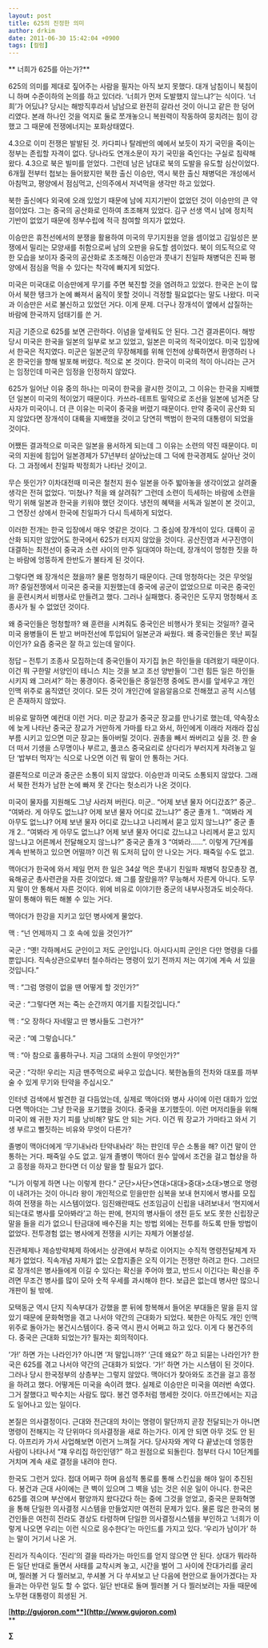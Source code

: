 ```yaml
---
layout: post
title: 625의 진정한 의미
author: drkim
date: 2011-06-30 15:42:04 +0900
tags: [컬럼]
---
```

 
  ** 너희가 625를 아는가?** 

 625의 의미를 제대로 짚어주는 사람을 필자는 아직 보지 못했다. 대개 남침이니 북침이니 하며 수준이하의 논의를 하고 있더라. ‘너희가 먼저 도발했지 않느냐?’는 식이다. ‘너희’가 어딨냐? 당시는 해방직후라서 남남으로 완전히 갈라선 것이 아니고 같은 한 덩어리였다. 본래 하나인 것을 억지로 둘로 쪼개놓으니 복원력이 작동하여 뭉치려는 힘이 강했고 그 때문에 전쟁에너지는 포화상태였다. 

 4.3으로 이미 전쟁은 발발된 것. 카다피나 탈레반의 예에서 보듯이 자기 국민을 죽이는 정부는 존립할 자격이 없다. 당나라도 연개소문이 자기 국민을 죽인다는 구실로 침략해 왔다. 4.3으로 북은 빌미를 얻었다. 그런데 남은 남대로 북의 도발을 유도할 심산이었다. 6개월 전부터 첩보는 들어왔지만 북한 출신 이승만, 역시 북한 출신 채병덕은 개성에서 아침먹고, 평양에서 점심먹고, 신의주에서 저녁먹을 생각만 하고 있었다. 

 북한 출신에다 외국에 오래 있었기 때문에 남에 지지기반이 없었던 것이 이승만의 큰 약점이었다. 그는 중국의 공산화로 인하여 초조해져 있었다. 김구 선생 역시 남에 정치적 기반이 없었기 때문에 정부수립에 적극 참여할 의지가 없었다. 

 이승만은 휴전선에서의 분쟁을 활용하여 미국의 무기지원을 얻을 셈이었고 김일성은 분쟁에서 밀리는 모양새를 취함으로써 남의 오판을 유도할 셈이었다. 북이 의도적으로 약한 모습을 보이자 중국의 공산화로 초조해진 이승만과 풋내기 친일파 채병덕은 진짜 평양에서 점심을 먹을 수 있다는 착각에 빠지게 되었다. 

 미국은 미국대로 이승만에게 무기를 주면 북진할 것을 염려하고 있었다. 한국은 논이 많아서 북한 탱크가 논에 빠져서 움직이 못할 것이니 걱정할 필요없다는 말도 나왔다. 미국과 이승만은 서로 불신하고 있었던 거다. 이게 문제. 더구나 장개석이 옆에서 삽질하는 바람에 한국까지 덤태기를 쓴 거.

 지금 기준으로 625를 보면 곤란하다. 이념을 앞세워도 안 된다. 그건 결과론이다. 해방당시 미국은 한국을 일본의 일부로 보고 있었고, 일본은 미국의 적국이었다. 미국 입장에서 한국은 적지였다. 미군은 일본군의 무장해제를 위해 인천에 상륙하면서 환영하러 나온 한국인을 향해 발포해 버렸다. 적으로 본 것이다. 한국이 미국의 적이 아니라는 근거는 임정인데 미국은 임정을 인정하지 않았다. 

 625가 일어난 이유 중의 하나는 미국이 한국을 괄시한 것이고, 그 이유는 한국을 지배했던 일본이 미국의 적이었기 때문이다. 카쓰라-테프트 밀약으로 조선을 일본에 넘겨준 당사자가 미국이니. 더 큰 이유는 미국이 중국을 버렸기 때문이다. 만약 중국이 공산화 되지 않았다면 장개석이 대륙을 지배했을 것이고 당연히 백범이 한국의 대통령이 되었을 것이다. 

 어쨌든 결과적으로 미국은 일본을 용서하게 되는데 그 이유는 소련의 약진 때문이다. 미국의 지원에 힘입어 일본경제가 57년부터 살아났는데 그 덕에 한국경제도 살아난 것이다. 그 과정에서 친일파 박정희가 나타난 것이고. 

 무슨 뜻인가? 이차대전때 미국은 철천지 원수 일본을 아주 밟아놓을 생각이었고 살려줄 생각은 전혀 없었다. ‘미쳤나? 적을 왜 살려줘?’ 그런데 소련이 득세하는 바람에 소련을 막기 위해 일본과 한국을 키워야 했던 것이다. 냉전의 혜택을 서독과 일본이 본 것이고, 그 연장선 상에서 한국에 친일파가 다시 득세하게 되었다. 

 이러한 전개는 한국 입장에서 매우 엿같은 것이다. 그 중심에 장개석이 있다. 대륙이 공산화 되지만 않았어도 한국에서 625가 터지지 않았을 것이다. 공산진영과 서구진영이 대결하는 최전선이 중국과 소련 사이의 만주 일대여야 하는데, 장개석이 멍청한 짓을 하는 바람에 엉뚱하게 한반도가 불타게 된 것이다. 

 그렇다면 왜 장개석은 졌을까? 물론 멍청하기 때문이다. 근데 멍청하다는 것은 무엇일까? 중일전쟁에서 미국은 중국을 지원했는데 중국에 공군이 없었으므로 미국은 중국인을 훈련시켜서 비행사로 만들려고 했다. 그러나 실패했다. 중국인은 도무지 멍청해서 조종사가 될 수 없었던 것이다. 

 왜 중국인들은 멍청할까? 왜 훈련을 시켜줘도 중국인은 비행사가 못되는 것일까? 결국 미국 용병들이 돈 받고 버마전선에 투입되어 일본군과 싸웠다. 왜 중국인들은 못난 찌질이인가? 요즘 중국은 잘 하고 있는데 말이다. 

 정답 – 전투기 조종사 모집하는데 중국인들이 자기집 늙은 하인들을 데려왔기 때문이다. 이건 뭐 구한말 서양인이 테니스 치는 것을 보고 조선 양반들이 ‘그런 힘든 일은 하인들 시키지 왜 그러셔?’ 하는 풍경이다. 중국인들은 중일전쟁 중에도 꽌시를 앞세우고 개인 인맥 위주로 움직였던 것이다. 모든 것이 개인간에 알음알음으로 전해졌고 공적 시스템은 존재하지 않았다. 

비유로 말하면 예컨대 이런 거다. 미군 장교가 중국군 장교를 만나기로 했는데, 약속장소에 늦게 나타난 중국군 장교가 거만하게 가마를 타고 와서, 하인에게 이래라 저래라 잡심부름 시키고 있으면 미군 장교는 돌아버릴 것이다. 권총을 빼서 쏴버리고 싶을 것. 한 술 더 떠서 기생을 스무명이나 부르고, 풀코스 중국요리로 상다리가 부러지게 차려놓고 일단 ‘밥부터 먹자’는 식으로 나오면 이건 뭐 말이 안 통하는 거다. 

 결론적으로 미군과 중군은 소통이 되지 않았다. 이승만과 미국도 소통되지 않았다. 그래서 북한 전차가 남한 논에 빠져 못 간다는 헛소리가 나온 것이다. 

 미국이 물자를 지원해도 그냥 사라져 버린다. 미군.. “어제 보낸 물자 어디갔죠?” 중군.. “여봐라. 게 아무도 없느냐? 어제 보낸 물자 어디로 갔느냐?” 중군 졸개 1.. “여봐라 게 아무도 없느냐? 어제 보낸 물자 어디로 갔느냐고 나리께서 묻고 있지 않느냐?” 중군 졸개 2.. “여봐라 게 아무도 없느냐? 어제 보낸 물자 어디로 갔느냐고 나리께서 묻고 있지 않느냐고 어른께서 전달해오지 않느냐?” 중국군 졸개 3 “여봐라......”. 이렇게 7단계를 계속 반복하고 있으면 어떨까? 이건 뭐 도저히 답이 안 나오는 거다. 패죽일 수도 없고. 

 맥아더가 한국에 와서 제일 먼저 한 일은 34살 먹은 풋내기 친일파 채병덕 참모총장 겸, 육해공군 총사련관을 자른 것이었다. 왜 그를 잘랐을까? 무능해서 자른게 아니다. 도무지 말이 안 통해서 자른 것이다. 위에 비유로 이야기한 중군의 내부사정과도 비슷하다. 말이 통해야 뭐든 해볼 수 있는 거다. 

 맥아더가 한강을 지키고 있던 병사에게 물었다. 

 맥 : “넌 언제까지 그 호 속에 있을 것인가?”


  
국군 : “옛! 각하께서도 군인이고 저도 군인입니다. 아시다시피 군인은 다만 명령을 다를 뿐입니다. 직속상관으로부터 철수하라는 명령이 있기 전까지 저는 여기에 계속 서 있을 것입니다.”
  
맥 : “그럼 명령이 없을 땐 어떻게 할 것인가?”
  
국군 : “그렇다면 저는 죽는 순간까지 여기를 지킬것입니다.”
  
맥 : “오 장하다 자네말고 딴 병사들도 그런가?”
  
국군 : “예 그렇습니다.”
  
맥 : “아 참으로 훌륭하구나. 지금 그대의 소원이 무엇인가?”
  
국군 : “각하! 우리는 지금 맨주먹으로 싸우고 있습니다. 북한놈들의 전차와 대포를 까부술 수 있게 무기와 탄약을 주십시오.” 

인터넷 검색에서 발견한 걸 다듬었는데, 실제로 맥아더와 병사 사이에 이런 대화가 있었다면 맥아더는 그냥 한국을 포기했을 것이다. 중국을 포기했듯이. 이런 머저리들을 위해 미국이 왜 귀한 자기 피를 낭비해? 말도 안 되는 거다. 이건 뭐 장교가 가마타고 와서 기생 부르고 뻘짓하는 비유와 무엇이 다른가? 

 졸병이 맥아더에게 ‘무기내놔라 탄약내놔라’ 하는 판인데 무슨 소통을 해? 이건 말이 안 통하는 거다. 패죽일 수도 없고. 일개 졸병이 맥아더 원수 앞에서 조건을 걸고 협상을 하고 흥정을 하자고 한다면 더 이상 말을 할 필요가 없다. 

 “니가 이렇게 하면 나는 이렇게 한다.” 군단>사단>연대>대대>중대>소대>병으로 명령이 내려가는 것이 아니라 왕이 개인적으로 믿을만한 심복을 보내 현지에서 병사를 모집하여 전쟁을 하는 시스템이었다. 임진왜란때도 선조임금이 신립을 내려보내서 ‘현지에서 되는대로 병사를 모아봐라’고 하는 판에, 현지의 병사들이 생전 듣도 보도 못한 신립장군 말을 들을 리가 없으니 탄금대에 배수진을 치는 방법 외에는 전투를 하도록 만들 방법이 없었다. 전투경험 없는 병사에게 전쟁을 시키는 자체가 어불성설. 

 진관체제나 제승방략체제 하에서는 상관에서 부하로 이어지는 수직적 명령전달체계 자체가 없었다. 직속개념 자체가 없는 오합지졸은 오직 이기는 전쟁만 하려고 한다. 그러므로 장개석은 병사들에게 이길 수 있다는 확신을 주어야 했고, 반드시 이긴다는 확신을 주려면 무조건 병사를 많이 모아 숫적 우세를 과시해야 한다. 보급은 없는데 병사만 많으니 개판이 될 밖에. 

 모택동군 역시 단지 직속부대가 강했을 뿐 뒤에 항복해서 들어온 부대들은 말을 듣지 않았기 때문에 문화혁명을 겪고 나서야 약간의 근대화가 되었다. 북한은 아직도 개인 인맥 위주로 돌아가는 봉건시스템이다. 중국 역시 꽌시 어쩌고 하고 있다. 이게 다 봉건주의다. 중국은 근대화 되었는가? 필자는 회의적이다. 

 ‘가!’ 하면 가는 나라인가? 아니면 ‘저 말입니까?’ ‘근데 왜요?’ 하고 되묻는 나라인가? 한국은 625를 겪고 나서야 약간의 근대화가 되었다. ‘가!’ 하면 가는 시스템이 된 것이다. 그러나 당시 한국정부의 상층부는 그렇지 않았다. 맥아더가 찾아와도 조건을 걸고 흥정을 하려고 했다. 어떻게든 미국을 속이려 했다. 실제로 이승만은 미국을 여러번 속였다. 그거 잘했다고 박수치는 사람도 많다. 봉건 영주처럼 행세한 것이다. 아프간에서는 지금도 일어나고 있는 일이다.

 본질은 의사결정이다. 근대와 전근대의 차이는 명령이 말단까지 곧장 전달되는가 아니면 명령이 전해지는 각 단위마다 의사결정을 새로 하는가다. 이게 안 되면 아무 것도 안 된다. 아프리카 가서 사업해보면 이런거 느껴질 거다. 당사자와 계약 다 끝냈는데 엉뚱한 사람이 나타나서 “쟤 우리집 하인인뎅?” 하고 원점으로 되돌린다. 첨부터 다시 10단계를 거치며 계속 새로 결정을 내려야 한다. 

 한국도 그런거 있다. 접대 어쩌구 하며 음성적 통로를 통해 스킨십을 해야 일이 추진된다. 봉건과 근대 사이에는 큰 벽이 있으며 그 벽을 넘는 것은 쉬운 일이 아니다. 한국은 625를 겪으며 부산에서 평양까지 왔다갔다 하는 중에 그것을 얻었고, 중국은 문화혁명을 통해 단일한 의사결정 시스템을 만들었지만 여전히 문제가 있다. 물론 많은 한국의 봉건인들은 여전히 전라도 경상도 타령하며 단일한 의사결정시스템을 부인하고 ‘너희가 이렇게 나오면 우리는 이런 식으로 응수한다’는 마인드를 가지고 있다. ‘우리가 남이가’ 하는 말이 거기서 나온 거. 



진리가 직속이다. ‘진리’의 결을 따라가는 마인드를 얻지 않으면 안 된다. 상대가 뭐라하든 일단 반대로 돌면서 사태를 교착시켜 놓고, 시간을 벌어 그 사이에 잔대가리를 굴리며, 찔러볼 거 다 찔러보고, 쑤셔볼 거 다 쑤셔보고 난 다음에 현안으로 들어가겠다는 자들과는 아무런 일도 할 수 없다. 일단 반대로 돌며 찔러볼 거 다 찔러보려는 자들 때문에 노무현 대통령이 희생된 거. 

  


  




[**http://gujoron.com**](http://www.gujoron.com)**  
** 

**∑**